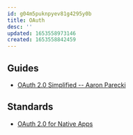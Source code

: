 ```yaml
---
id: g04m5puknpyev81g4295y0b
title: OAuth
desc: ''
updated: 1653558973146
created: 1653558842459
---
```


## Guides

- [OAuth 2.0 Simplified -- Aaron Parecki](https://www.oauth.com)

## Standards

- [OAuth 2.0 for Native Apps](https://tools.ietf.org/id/draft-ietf-oauth-native-apps-12.html)
